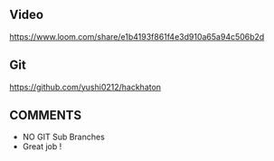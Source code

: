 ## Video ##
https://www.loom.com/share/e1b4193f861f4e3d910a65a94c506b2d

## Git ##
https://github.com/yushi0212/hackhaton


## COMMENTS ##
- NO GIT Sub Branches
- Great job !